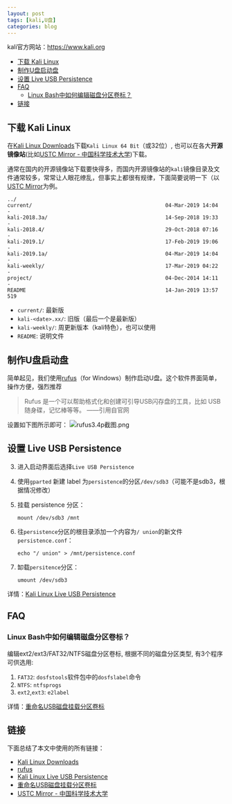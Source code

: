 ```yaml
---
layout: post
tags: [kali,U盘]
categories: blog
---
```


kali官方网站：<https://www.kali.org>

<!-- vim-markdown-toc GFM -->

* [下载 Kali Linux](#下载-kali-linux)
* [制作U盘启动盘](#制作u盘启动盘)
* [设置 Live USB Persistence](#设置-live-usb-persistence)
* [FAQ](#faq)
  * [Linux Bash中如何编辑磁盘分区卷标？](#linux-bash中如何编辑磁盘分区卷标)
* [链接](#链接)

<!-- vim-markdown-toc -->

## 下载 Kali Linux
在[Kali Linux Downloads](https://www.kali.org/downloads/)下载`Kali Linux 64 Bit`（或32位）, 也可以在各大**开源镜像站**(比如[USTC Mirror - 中国科学技术大学][ustc-mirror])下载。

[ustc-mirror]:http://www.url.com

通常在国内的开源镜像站下载要快得多，而国内开源镜像站的`kali`镜像目录及文件通常较多，常常让人眼花缭乱，但事实上都很有规律，下面简要说明一下（以[USTC Mirror][ustc-mirror]为例。

```
../
current/                                           04-Mar-2019 14:04                   -
kali-2018.3a/                                      14-Sep-2018 19:33                   -
kali-2018.4/                                       29-Oct-2018 07:16                   -
kali-2019.1/                                       17-Feb-2019 19:06                   -
kali-2019.1a/                                      04-Mar-2019 14:04                   -
kali-weekly/                                       17-Mar-2019 04:22                   -
project/                                           04-Dec-2014 14:11                   -
README                                             14-Jan-2019 13:57                 519
```

* `current/`: 最新版
* `kali-<date>.xx/`: 旧版（最后一个是最新版）
* `kali-weekly/`: 周更新版本（kali特色），也可以使用
* `README`: 说明文件

## 制作U盘启动盘
简单起见，我们使用[rufus](https://rufus.ie/)（for Windows）制作启动U盘。这个软件界面简单，操作方便，强烈推荐

> Rufus 是一个可以帮助格式化和创建可引导USB闪存盘的工具，比如 USB 随身碟，记忆棒等等。
>                                                                       ——引用自官网


设置如下图所示即可：
![rufus3.4p截图.png](http://wsxq12.55555.io/kali-linux-live-usb-persistence/rufus3.4p截图.png)


## 设置 Live USB Persistence
3. 进入启动界面后选择`Live USB Persistence`
4. 使用`gparted` 新建 label 为`persistence`的分区`/dev/sdb3`（可能不是sdb3，根据情况修改）
5. 挂载 persistence 分区：
   ```
   mount /dev/sdb3 /mnt
   ```

6. 往`persistence`分区的根目录添加一个内容为`/ union`的新文件`persistence.conf`：
   ```
   echo "/ union" > /mnt/persistence.conf
   ```

7. 缷载`persitence`分区：
   ```
   umount /dev/sdb3
   ```

详情：[Kali Linux Live USB Persistence](https://docs.kali.org/downloading/kali-linux-live-usb-persistence)

## FAQ
###  Linux Bash中如何编辑磁盘分区卷标？

编辑ext2/ext3/FAT32/NTFS磁盘分区卷标, 根据不同的磁盘分区类型, 有3个程序可供选用:
1. `FAT32`: `dosfstools`软件包中的`dosfslabel`命令
2. `NTFS`: `ntfsprogs`
3. `ext2`,`ext3`: `e2label`

详情：[重命名USB磁盘挂载分区卷标](http://wiki.ubuntu.org.cn/%E9%87%8D%E5%91%BD%E5%90%8DUSB%E7%A3%81%E7%9B%98%E6%8C%82%E8%BD%BD%E5%88%86%E5%8C%BA%E5%8D%B7%E6%A0%87)


## 链接
下面总结了本文中使用的所有链接：

<!-- link start -->
* [Kali Linux Downloads](https://www.kali.org/downloads/)
* [rufus](https://rufus.ie/)
* [Kali Linux Live USB Persistence](https://docs.kali.org/downloading/kali-linux-live-usb-persistence)
* [重命名USB磁盘挂载分区卷标](http://wiki.ubuntu.org.cn/%E9%87%8D%E5%91%BD%E5%90%8DUSB%E7%A3%81%E7%9B%98%E6%8C%82%E8%BD%BD%E5%88%86%E5%8C%BA%E5%8D%B7%E6%A0%87)
* [USTC Mirror - 中国科学技术大学][ustc-mirror]

<!-- link end -->

<!-- abbreviations start -->

<!-- abbreviations end -->
